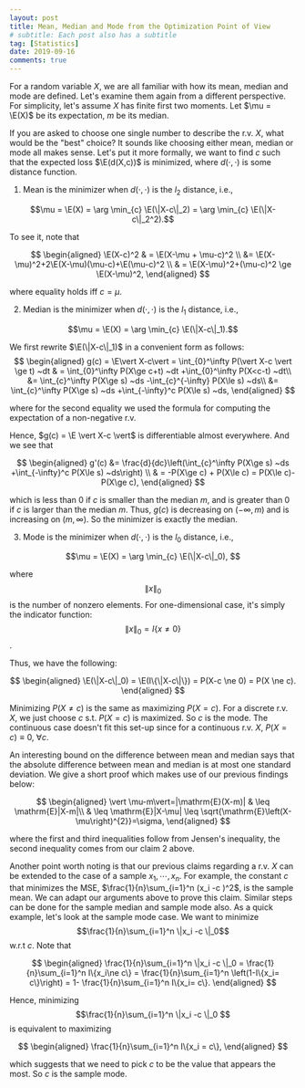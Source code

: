 ```yaml
---
layout: post
title: Mean, Median and Mode from the Optimization Point of View
# subtitle: Each post also has a subtitle
tag: [Statistics]
date: 2019-09-16
comments: true
---
```


For a random variable $X$, we are all familiar with how its mean, median and mode are defined. Let's examine them again from a different perspective. For simplicity, let's assume $X$ has finite first two moments. Let $\mu = \E(X)$ be its expectation, $m$ be its median.

If you are asked to choose one single number to describe the r.v. $X$, what would be the "best" choice? It sounds like choosing either mean, median or mode all makes sense. Let's put it more formally, we want to find $c$ such that the expected loss $\E(d(X,c))$ is minimized, where $d(\cdot,\cdot)$ is some distance function.

1. Mean is the minimizer when $d(\cdot,\cdot)$ is the $l_2$ distance, i.e.,

$$\mu = \E(X) = \arg \min_{c} \E(\|X-c\|_2) = \arg \min_{c} \E(\|X-c\|_2^2).$$

To see it, note that

$$
\begin{aligned}
\E(X-c)^2 & = \E(X-\mu + \mu-c)^2 \\
&= \E(X-\mu)^2+2\E(X-\mu)(\mu-c)+\E(\mu-c)^2 \\
& = \E(X-\mu)^2+(\mu-c)^2 \ge \E(X-\mu)^2,
\end{aligned}
$$

where equality holds iff $c = \mu$.

2. Median is the minimizer when $d(\cdot,\cdot)$ is the $l_1$ distance, i.e.,

$$\mu = \E(X) = \arg \min_{c} \E(\|X-c\|_1).$$

We first rewrite $\E(\|X-c\|_1)$ in a convenient form as follows:
$$
\begin{aligned}
g(c)  = \E\vert X-c\vert = \int_{0}^\infty P(\vert X-c \vert \ge t) ~dt & = \int_{0}^\infty P(X\ge c+t) ~dt +\int_{0}^\infty P(X<c-t) ~dt\\
&= \int_{c}^\infty P(X\ge s) ~ds -\int_{c}^{-\infty} P(X\le s) ~ds\\
&= \int_{c}^\infty P(X\ge s) ~ds +\int_{-\infty}^c P(X\le s) ~ds,
\end{aligned}
$$

where for the second equality we used the formula for computing the expectation of a non-negative r.v.

Hence, $g(c) = \E \vert X-c \vert$ is differentiable almost everywhere. And we see that

$$
\begin{aligned}
g'(c)  &= \frac{d}{dc}\left(\int_{c}^\infty P(X\ge s) ~ds +\int_{-\infty}^c P(X\le s) ~ds\right) \\
& = -P(X\ge c) + P(X\le c) =  P(X\le c)-P(X\ge c),
\end{aligned}
$$

which is less than 0 if $c$ is smaller than the median $m$, and is greater than 0 if $c$ is larger than the median $m$. Thus, $g(c)$ is decreasing on $(-\infty, m)$ and is increasing on $(m, \infty)$. So the minimizer is exactly the median.


3. Mode is the minimizer when $d(\cdot,\cdot)$ is the $l_0$ distance, i.e.,

$$\mu = \E(X) = \arg \min_{c} \E(\|X-c\|_0), $$

where $$\|x\|_0$$ is the number of nonzero elements. For one-dimensional case, it's simply the indicator function: $$\|x\|_0 = I\{x\ne 0\}$$.

Thus, we have the following:

$$
\begin{aligned}
\E(\|X-c\|_0) = \E(I\{\|X-c\|\}) = P(X-c \ne 0) = P(X \ne c).
\end{aligned}
$$

Minimizing $P(X \ne c)$ is the same as maximizing $P(X=c)$. For a discrete r.v. $X$, we just choose $c$ s.t. $P(X=c)$ is maximized. So $c$ is the mode. The continuous case doesn't fit this set-up since for a continuous r.v. $X$, $P(X=c) \equiv 0, ~\forall c$.

An interesting bound on the difference between mean and median says that the absolute difference between mean and median is at most one standard deviation. We give a short proof which makes use of our previous findings below:

$$
\begin{aligned}
\vert \mu-m\vert=|\mathrm{E}(X-m)| & \leq \mathrm{E}|X-m|\\
& \leq \mathrm{E}|X-\mu|  \leq \sqrt{\mathrm{E}\left(X-\mu\right)^{2}}=\sigma,
\end{aligned}
$$

where the first and third inequalities follow from Jensen's inequality, the second inequality comes from our claim 2 above.

Another point worth noting is that our previous claims regarding a r.v. $X$ can be extended to the case of a sample $x_1,\cdots, x_n$. For example, the constant $c$ that minimizes the MSE, $\frac{1}{n}\sum_{i=1}^n (x_i -c )^2$, is the sample mean. We can adapt our arguments above to prove this claim. Similar steps can be done for the sample median and sample mode also. As a quick example, let's look at the sample mode case. We want to minimize $$\frac{1}{n}\sum_{i=1}^n \|x_i -c \|_0$$ w.r.t $c$. Note that

$$
\begin{aligned}
\frac{1}{n}\sum_{i=1}^n \|x_i -c \|_0 = \frac{1}{n}\sum_{i=1}^n I\{x_i\ne c\} = \frac{1}{n}\sum_{i=1}^n \left(1-I\{x_i= c\}\right) = 1- \frac{1}{n}\sum_{i=1}^n I\{x_i= c\}.
\end{aligned}
$$

Hence, minimizing $$\frac{1}{n}\sum_{i=1}^n \|x_i -c \|_0 $$ is equivalent to maximizing

$$
\begin{aligned}
\frac{1}{n}\sum_{i=1}^n I\{x_i = c\},
\end{aligned}
$$

which suggests that we need to pick $c$ to be the value that appears the most. So $c$ is the sample mode.
